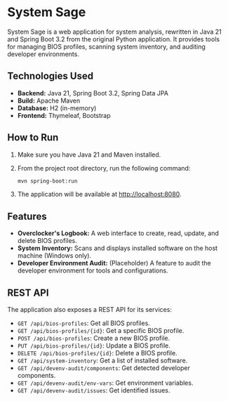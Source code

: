 # System Sage

System Sage is a web application for system analysis, rewritten in Java 21 and Spring Boot 3.2 from the original Python application. It provides tools for managing BIOS profiles, scanning system inventory, and auditing developer environments.

## Technologies Used

*   **Backend:** Java 21, Spring Boot 3.2, Spring Data JPA
*   **Build:** Apache Maven
*   **Database:** H2 (in-memory)
*   **Frontend:** Thymeleaf, Bootstrap

## How to Run

1.  Make sure you have Java 21 and Maven installed.
2.  From the project root directory, run the following command:

    ```bash
    mvn spring-boot:run
    ```

3.  The application will be available at [http://localhost:8080](http://localhost:8080).

## Features

*   **Overclocker's Logbook:** A web interface to create, read, update, and delete BIOS profiles.
*   **System Inventory:** Scans and displays installed software on the host machine (Windows only).
*   **Developer Environment Audit:** (Placeholder) A feature to audit the developer environment for tools and configurations.

## REST API

The application also exposes a REST API for its services:

*   `GET /api/bios-profiles`: Get all BIOS profiles.
*   `GET /api/bios-profiles/{id}`: Get a specific BIOS profile.
*   `POST /api/bios-profiles`: Create a new BIOS profile.
*   `PUT /api/bios-profiles/{id}`: Update a BIOS profile.
*   `DELETE /api/bios-profiles/{id}`: Delete a BIOS profile.
*   `GET /api/system-inventory`: Get a list of installed software.
*   `GET /api/devenv-audit/components`: Get detected developer components.
*   `GET /api/devenv-audit/env-vars`: Get environment variables.
*   `GET /api/devenv-audit/issues`: Get identified issues.